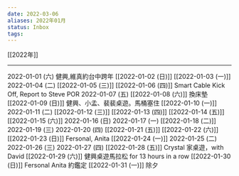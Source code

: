 ```yaml
---
date: 2022-03-06
aliases: 2022年01月
status: Inbox
tags:
---
```


[[2022年]]

---

2022-01-01 (六) 健興,維真約台中跨年
[[2022-01-02 (日)]]
[[2022-01-03 (一)]]
2022-01-04 (二)
[[2022-01-05 (三)]]
[[2022-01-06 (四)]] Smart Cable Kick Off, Report to Steve POR
2022-01-07 (五)
[[2022-01-08 (六)]] 換床墊
[[2022-01-09 (日)]] 健興、小孟、裴裴桌遊。馬桶塞住
[[2022-01-10 (一)]]
2022-01-11 (二)
[[2022-01-12 (三)]]
[[2022-01-13 (四)]]
[[2022-01-14 (五)]]
[[2022-01-15 (六)]]
2022-01-16 (日)
2022-01-17 (一)
[[2022-01-18 (二)]]
2022-01-19 (三)
2022-01-20 (四)
[[2022-01-21 (五)]]
[[2022-01-22 (六)]] 
[[2022-01-23 (日)]] Fersonal, Anita
[[2022-01-24 (一)]]
2022-01-25 (二)
2022-01-26 (三)
2022-01-27 (四)
[[2022-01-28 (五)]] Crystal 家桌遊，with David
[[2022-01-29 (六)]] 健興桌遊馬拉松 for 13 hours in a row
[[2022-01-30 (日)]] Fersonal Anita 約鑑定
[[2022-01-31 (一)]] 除夕
